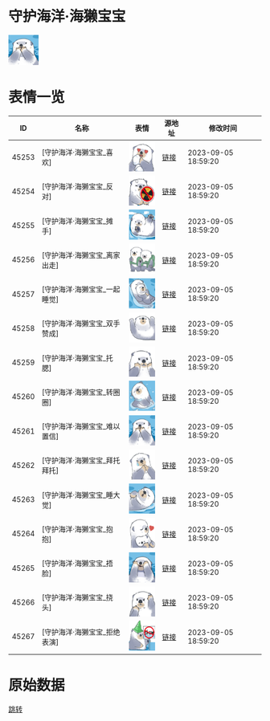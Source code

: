 # 守护海洋·海獭宝宝

<img src="./cover.png" height="60" alt="cover" />

# 表情一览

|ID|名称|表情|源地址|修改时间|
|----|----|----|----|----|
|45253|[守护海洋·海獭宝宝_喜欢]|<img src="./pic/045253_%5B守护海洋·海獭宝宝_喜欢%5D.png" height="60" alt="喜欢"/>|[链接](https://i0.hdslb.com/bfs/garb/9a784f63b4f683abacacee18209501e6809ab8d6.png)|2023-09-05 18:59:20|
|45254|[守护海洋·海獭宝宝_反对]|<img src="./pic/045254_%5B守护海洋·海獭宝宝_反对%5D.png" height="60" alt="反对"/>|[链接](https://i0.hdslb.com/bfs/garb/5b450350faad29b495fb8511be7ad725dd6fb302.png)|2023-09-05 18:59:20|
|45255|[守护海洋·海獭宝宝_摊手]|<img src="./pic/045255_%5B守护海洋·海獭宝宝_摊手%5D.png" height="60" alt="摊手"/>|[链接](https://i0.hdslb.com/bfs/garb/787499342e15afb9c6fce34bfcc2eaed228aaa1a.png)|2023-09-05 18:59:20|
|45256|[守护海洋·海獭宝宝_离家出走]|<img src="./pic/045256_%5B守护海洋·海獭宝宝_离家出走%5D.png" height="60" alt="离家出走"/>|[链接](https://i0.hdslb.com/bfs/garb/fd44835b32c7acc85d3090c1aa482f456624546e.png)|2023-09-05 18:59:20|
|45257|[守护海洋·海獭宝宝_一起睡觉]|<img src="./pic/045257_%5B守护海洋·海獭宝宝_一起睡觉%5D.png" height="60" alt="一起睡觉"/>|[链接](https://i0.hdslb.com/bfs/garb/c989b870f6c7de4875affd315004f8a3a420d1e1.png)|2023-09-05 18:59:20|
|45258|[守护海洋·海獭宝宝_双手赞成]|<img src="./pic/045258_%5B守护海洋·海獭宝宝_双手赞成%5D.png" height="60" alt="双手赞成"/>|[链接](https://i0.hdslb.com/bfs/garb/761c4c1b6f608d37c5b4dc1d3c54907bf6244de1.png)|2023-09-05 18:59:20|
|45259|[守护海洋·海獭宝宝_托腮]|<img src="./pic/045259_%5B守护海洋·海獭宝宝_托腮%5D.png" height="60" alt="托腮"/>|[链接](https://i0.hdslb.com/bfs/garb/38432b10e843429a951d1fa99f12ec0d5a151ee4.png)|2023-09-05 18:59:20|
|45260|[守护海洋·海獭宝宝_转圈圈]|<img src="./pic/045260_%5B守护海洋·海獭宝宝_转圈圈%5D.png" height="60" alt="转圈圈"/>|[链接](https://i0.hdslb.com/bfs/garb/0ead2768c70ce384da88f4b87234ceb74467ea15.png)|2023-09-05 18:59:20|
|45261|[守护海洋·海獭宝宝_难以置信]|<img src="./pic/045261_%5B守护海洋·海獭宝宝_难以置信%5D.png" height="60" alt="难以置信"/>|[链接](https://i0.hdslb.com/bfs/garb/a5df273b80d230b6ae128d1fe7630c7e66d5b829.png)|2023-09-05 18:59:20|
|45262|[守护海洋·海獭宝宝_拜托拜托]|<img src="./pic/045262_%5B守护海洋·海獭宝宝_拜托拜托%5D.png" height="60" alt="拜托拜托"/>|[链接](https://i0.hdslb.com/bfs/garb/4a8fbdf6c45ce39e48835247293e114df3cdb2df.png)|2023-09-05 18:59:20|
|45263|[守护海洋·海獭宝宝_睡大觉]|<img src="./pic/045263_%5B守护海洋·海獭宝宝_睡大觉%5D.png" height="60" alt="睡大觉"/>|[链接](https://i0.hdslb.com/bfs/garb/d6aed259bf67fedde8f3a9817e7df30790ee0d9a.png)|2023-09-05 18:59:20|
|45264|[守护海洋·海獭宝宝_抱抱]|<img src="./pic/045264_%5B守护海洋·海獭宝宝_抱抱%5D.png" height="60" alt="抱抱"/>|[链接](https://i0.hdslb.com/bfs/garb/010e384e1700bcfab8876decb68e99ba5a59dd76.png)|2023-09-05 18:59:20|
|45265|[守护海洋·海獭宝宝_捂脸]|<img src="./pic/045265_%5B守护海洋·海獭宝宝_捂脸%5D.png" height="60" alt="捂脸"/>|[链接](https://i0.hdslb.com/bfs/garb/9c9c22414ea5444b0226b934997048fea6a88ff7.png)|2023-09-05 18:59:20|
|45266|[守护海洋·海獭宝宝_挠头]|<img src="./pic/045266_%5B守护海洋·海獭宝宝_挠头%5D.png" height="60" alt="挠头"/>|[链接](https://i0.hdslb.com/bfs/garb/198f62a46eee32feaf2822e7105504158850a4ab.png)|2023-09-05 18:59:20|
|45267|[守护海洋·海獭宝宝_拒绝表演]|<img src="./pic/045267_%5B守护海洋·海獭宝宝_拒绝表演%5D.png" height="60" alt="拒绝表演"/>|[链接](https://i0.hdslb.com/bfs/garb/999f8c64178c784fe4e1a099ed501953cd3c322f.png)|2023-09-05 18:59:20|

# 原始数据

[跳转](./raw.json)

